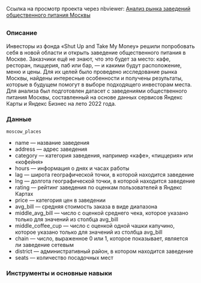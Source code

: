 Cсылка на просмотр проекта через nbviewer: [Анализ рынка заведений общественного питания Москвы](https://nbviewer.org/github/mariasaveleva/study-projects/blob/e89e290fcbcb412a01486cd9e7e4b8af332dba38/project%20Moscow%20food%20places/Анализ%20рынка%20общественного%20питания%20Москвы.ipynb)

##
### Описание
Инвесторы из фонда «Shut Up and Take My Money» решили попробовать себя в новой области и открыть заведение общественного питания в Москве. Заказчики ещё не знают, что это будет за место: кафе, ресторан, пиццерия, паб или бар, — и какими будут расположение, меню и цены. Для их целей было проведено исследование рынка Москвы, найдены интересные особенности и получены результаты, которые в будущем помогут в выборе подходящего инвесторам места.
Для анализа был подготовлен датасет с заведениями общественного питания Москвы, составленный на основе данных сервисов Яндекс Карты и Яндекс Бизнес на лето 2022 года.

### Данные
`moscow_places`
- name — название заведения
- address — адрес заведения
- category — категория заведения, например «кафе», «пиццерия» или «кофейня»
- hours — информация о днях и часах работы
- lag — широта географической точки, в которой находится заведение
- lng — долгота географической точки, в которой находится заведение
- rating — рейтинг заведения по оценкам пользователей в Яндекс Картах
- price — категория цен в заведении
- avg_bill — средняя стоимость заказа в виде диапазона
- middle_avg_bill — число с оценкой среднего чека, которое указано только для значений из столбца avg_bill
- middle_coffee_cup — число с оценкой одной чашки капучино, которое указано только для значений из столбца avg_bill
- chain — число, выраженное 0 или 1, которое показывает, является ли заведение сетевым
- district — административный район, в котором находится заведение
- seats — количество посадочных мест

### Инструменты и основные навыки
